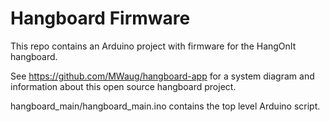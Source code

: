 # Hangboard Firmware

This repo contains an Arduino project with firmware for the HangOnIt hangboard.

See https://github.com/MWaug/hangboard-app for a system diagram and information about this open source hangboard project.

hangboard_main/hangboard_main.ino contains the top level Arduino script.
